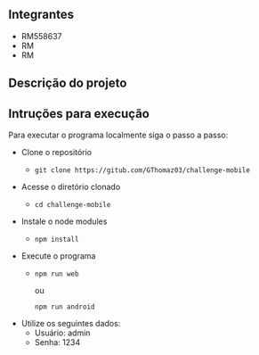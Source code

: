 ## Integrantes
 - RM558637
 - RM
 - RM

## Descrição do projeto


## Intruções para execução
Para executar o programa localmente siga o passo a passo:
 - Clone o repositório
     - ```
       git clone https://gitub.com/GThomaz03/challenge-mobile
       ```
 - Acesse o diretório clonado
     - ```
       cd challenge-mobile
       ```
 - Instale o node modules
     - ```
       npm install
       ```
 - Execute o programa
     - ```
       npm run web
       ```
       ou
       ```
       npm run android
       ```
  - Utilize os seguintes dados:
      - Usuário: admin
      - Senha: 1234

